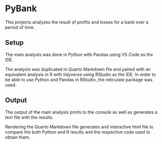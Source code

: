 # PyBank

This projects analyzes the result of profits and losses for a bank over a period of time. 

## Setup

The main analysis was done in Python with Pandas using VS Code as the IDE.

The analysis was duplicated in Quarto Markdown file and paired with an equivalent analysis in R with tidyverse using RStudio as the IDE. In order to be able to use Python and Pandas in RStudio, the reticulate package was used.  


## Output
The output of the main analysis prints to the console as well as generates a text file with the results.

Rendering the Quarto Markdown file generates and interactive html file to compare the both Python and R results and the respective code used to obtain them.